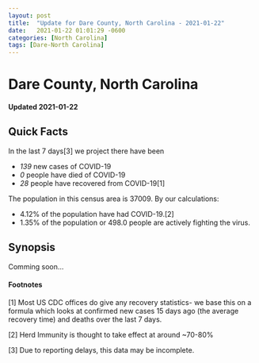 ```yaml
---
layout: post
title:  "Update for Dare County, North Carolina - 2021-01-22"
date:   2021-01-22 01:01:29 -0600
categories: [North Carolina]
tags: [Dare-North Carolina]
---
```


# Dare County, North Carolina
#### Updated 2021-01-22

## Quick Facts

In the last 7 days[3] we project there have been
- *139* new cases of COVID-19
- *0* people have died of COVID-19
- *28* people have recovered from COVID-19[1]

The population in this census area is 37009. By our calculations:
- 4.12% of the population have had COVID-19.[2]
- 1.35% of the population or 498.0 people are actively fighting the virus.

## Synopsis

Comming soon...


#### Footnotes

[1] Most US CDC offices do give any recovery statistics- we base this on a formula which looks at confirmed new cases
15 days ago (the average recovery time) and deaths over the last 7 days.

[2] Herd Immunity is thought to take effect at around ~70-80%

[3] Due to reporting delays, this data may be incomplete.
 
    